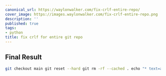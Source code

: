 ```yaml
---
canonical_url: https://waylonwalker.com/fix-crlf-entire-repo/
cover_image: https://images.waylonwalker.com/fix-crlf-entire-repo.png
description: ''
published: true
tags:
- python
title: fix crlf for entire git repo
---
```


## Final Result

``` bash
git checkout main git reset --hard git rm -rf --cached . echo "* text=auto" > .gitattributes git add .
```
